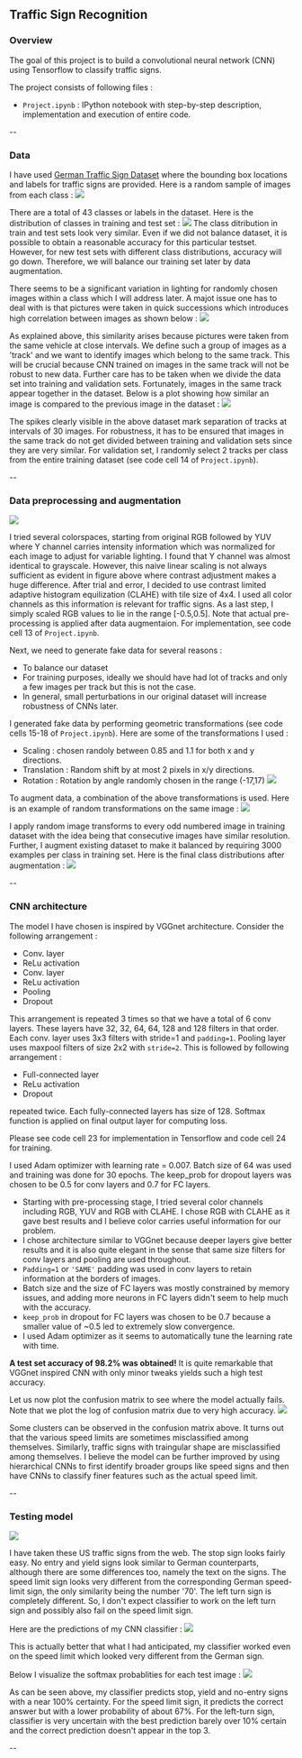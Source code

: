 ## Traffic Sign Recognition 

### Overview

The goal of this project is to build a convolutional neural network (CNN) using Tensorflow to classify traffic signs. 

The project consists of following files : 

* `Project.ipynb` : IPython notebook with step-by-step description, implementation and execution of entire code. 

--

### Data
I have used [German Traffic Sign Dataset](http://benchmark.ini.rub.de/?section=gtsrb&subsection=dataset) where the bounding box locations and labels for  traffic signs are provided. Here is a random sample of images from each class : 
![](sample_images/data.png)

There are a total of 43 classes or labels in the dataset. Here is the distribution of classes in training and test set : 
![](sample_images/classes.png)
The class ditribution in train and test sets look very similar. Even if we did not balance dataset, it is possible to obtain a reasonable accuracy for this particular testset. However, for new test sets with different class distributions, accuracy will go down. Therefore, we will balance our training set later by data augmentation. 

There seems to be a significant variation in lighting for randomly chosen images within a class which I will address later. A majot issue one has to deal with is that pictures were taken in quick successions which introduces high correlation between images as shown below : 
![](sample_images/data_correlated.png)

As explained above, this similarity arises because pictures were taken from the same vehicle at close intervals. We define such a group of images as a 'track' and we want to identify images which belong to the same track. This will be crucial because CNN trained on images in the same track will not be robust to new data. Further care has to be taken when we divide the data set into training and validation sets. Fortunately, images in the same track appear together in the dataset. Below is a plot showing how similar an image is compared to the previous image in the dataset :
![](sample_images/similarity.png) 

The spikes clearly visible in the above dataset mark separation of tracks at intervals of 30 images. 
For robustness, it has to be ensured that images in the same track do not get divided between training and validation sets since they are very similar. For validation set, I randomly select 2 tracks per class from the entire training dataset (see code cell 14 of `Project.ipynb`). 

--

### Data preprocessing and augmentation

![](sample_images/preprocess.png)

I tried several colorspaces, starting from original RGB followed by YUV where Y channel carries intensity information which was normalized for each image to adjust for variable lighting. I found that Y channel was almost identical to grayscale. However, this naive linear scaling is not always sufficient as evident in figure above where contrast adjustment makes a huge difference. After trial and error, I decided to use contrast limited adaptive histogram equilization (CLAHE) with tile size of 4x4. I used all color channels as this information is relevant for traffic signs. As a last step, I simply scaled RGB values to lie in the range [-0.5,0.5]. Note that actual pre-processing is applied after data augmentaion. For implementation, see code cell 13 of `Project.ipynb`.

Next, we need to generate fake data for several reasons : 
* To balance our dataset
* For training purposes, ideally we should have had lot of tracks and only a few images per track but this is not the case. 
* In general, small perturbations in our original dataset will increase robustness of CNNs later.

I generated fake data by performing geometric transformations (see code cells 15-18 of `Project.ipynb`). Here are some of the transformations I used :

* Scaling : chosen randoly between 0.85 and 1.1 for both x and y  directions.
* Translation : Random shift by at most 2 pixels in x/y directions.
* Rotation : Rotation by angle randomly chosen in the range (-17,17)
![](sample_images/transform.png)

To augment data, a combination of the above transformations is used. Here is an example of random transformations on the same image :
![](sample_images/transform2.png)

I apply random image transforms to every odd numbered image in training dataset with the idea being that consecutive images have similar resolution. Further, I augment existing dataset to make it balanced by requiring 3000 examples per class in training set. Here is the final class distributions after augmentation :
![](sample_images/augment.png)

--

### CNN architecture
The model I have chosen is inspired by VGGnet architecture. Consider the following arrangement : 

* Conv. layer  
* ReLu activation
* Conv. layer 
* ReLu activation
* Pooling
* Dropout  

This arrangement is repeated 3 times so that we have a total of 6 conv layers. These layers have 32, 32, 64, 64, 128 and 128 filters in that order. Each conv. layer uses 3x3 filters with stride=1 and `padding=1`. Pooling layer uses maxpool filters of size 2x2 with `stride=2`. 
This is followed by following arrangement : 

* Full-connected layer
* ReLu activation
* Dropout  

repeated twice. Each fully-connected layers has size of 128. Softmax function is applied on final output layer for computing loss. 

Please see code cell 23 for implementation in Tensorflow and code cell 24 for training. 

I used Adam optimizer with learning rate = 0.007. Batch size of 64 was used and training was done for 30 epochs. The keep_prob for dropout layers was chosen to be 0.5 for conv layers and 0.7 for FC layers. 


* Starting with pre-processing stage, I tried several color channels including RGB, YUV and RGB with CLAHE. I chose RGB with CLAHE as it gave best results and I believe color carries useful information for our problem. 
* I chose architecture similar to VGGnet because deeper layers give better results and it is also quite elegant in the sense that same size filters for conv layers and pooling are used throughout. 
* `Padding=1` or `'SAME'` padding was used in conv layers to retain information at the borders of images.
* Batch size and the size of FC layers was mostly constrained by memory issues, and adding more neurons in FC layers didn't seem to help much with the accuracy.
* `keep_prob` in dropout for FC layers was chosen to be 0.7 because a smaller value of ~0.5 led to extremely slow convergence. 
* I used  Adam optimizer as it seems to automatically tune the learning rate with time. 

**A test set accuracy of 98.2% was obtained!** It is quite remarkable that VGGnet inspired CNN with only minor tweaks yields such a high test accuracy. 

Let us now plot the confusion matrix to see where the model actually fails. Note that we plot the log of confusion matrix due to very high accuracy.
![](sample_images/confusion.png)

Some clusters can be observed in the confusion matrix above. It turns out that the various speed limits are sometimes misclassified among themselves. Similarly, traffic signs with traingular shape are misclassified among themselves. I believe the model can be further improved by using hierarchical CNNs to first identify broader groups like speed signs and then have CNNs to classify finer features such as the actual speed limit. 

--

### Testing model
![](sample_images/test.png)

I have taken these US traffic signs from the web. The stop sign looks fairly easy. No entry and yield signs look similar to German counterparts, although there are some differences too, namely the text on the signs. The speed limit sign looks very different from the corresponding German speed-limit sign, the only similarity being the number '70'. The left turn sign is completely different. So, I don't expect classifier to work on the left turn sign and possibly also fail on the speed limit sign.  

Here are the predictions of my CNN classifier :
![](sample_images/predict.png)

This is actually better that what I had anticipated, my classifier worked even on the speed limit which looked very different from the German sign.

Below I visualize the softmax probablities for each test image :
![](sample_images/probability.png)

As can be seen above, my classifier predicts stop, yield and no-entry signs with a near 100% certainty. For the speed limit sign, it predicts the correct answer but with a lower probability of about 67%. For the left-turn sign, classifier is very uncertain with the best prediction barely over 10% certain and the correct prediction doesn't appear in the top 3.


--
 

